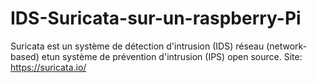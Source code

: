 # IDS-Suricata-sur-un-raspberry-Pi
Suricata est un système de détection d'intrusion (IDS) réseau (network-based)  etun système de prévention d'intrusion (IPS) open source. Site: https://suricata.io/
